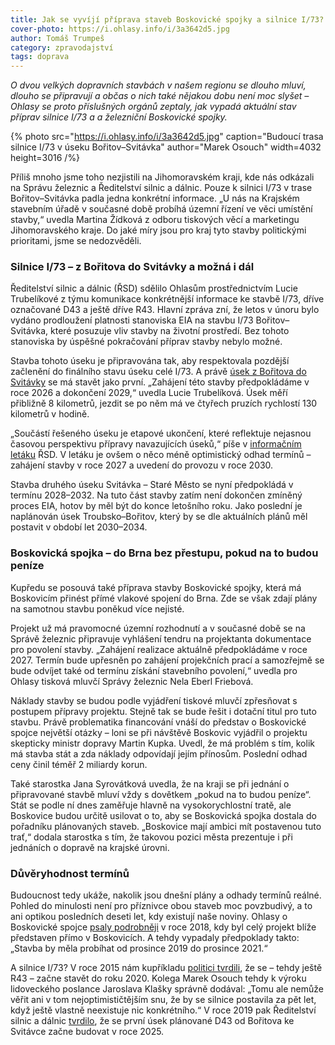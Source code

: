 ```yaml
---
title: Jak se vyvíjí příprava staveb Boskovické spojky a silnice I/73?
cover-photo: https://i.ohlasy.info/i/3a3642d5.jpg
author: Tomáš Trumpeš
category: zpravodajství
tags: doprava
---
```


*O dvou velkých dopravních stavbách v našem regionu se dlouho mluví, dlouho se připravují a občas o nich také nějakou dobu není moc slyšet – Ohlasy se proto příslušných orgánů zeptaly, jak vypadá aktuální stav příprav silnice I/73 a a železniční Boskovické spojky.*

{% photo src="https://i.ohlasy.info/i/3a3642d5.jpg" caption="Budoucí trasa silnice I/73 v úseku Bořitov–Svitávka" author="Marek Osouch" width=4032 height=3016 /%}

Příliš mnoho jsme toho nezjistili na Jihomoravském kraji, kde nás odkázali na Správu železnic a Ředitelství silnic a dálnic. Pouze k silnici I/73 v trase Bořitov–Svitávka padla jedna konkrétní informace. „U nás na Krajském stavebním úřadě v současné době probíhá územní řízení ve věci umístění stavby,“ uvedla Martina Žídková z odboru tiskových věcí a marketingu Jihomoravského kraje. Do jaké míry jsou pro kraj tyto stavby politickými prioritami, jsme se nedozvěděli.

### Silnice I/73 – z Bořitova do Svitávky a možná i dál

Ředitelství silnic a dálnic (ŘSD) sdělilo Ohlasům prostřednictvím Lucie Trubelíkové z týmu komunikace konkrétnější informace ke stavbě I/73, dříve označované D43 a ještě dříve R43. Hlavní zpráva zní, že letos v únoru bylo vydáno prodloužení platnosti stanoviska EIA na stavbu I/73 Bořitov–Svitávka, které posuzuje vliv stavby na životní prostředí. Bez tohoto stanoviska by úspěšné pokračování příprav stavby nebylo možné.

Stavba tohoto úseku je připravována tak, aby respektovala pozdější začlenění do finálního stavu úseku celé I/73. A právě [úsek z Bořitova do Svitávky](https://ohlasy.info/clanky/2021/11/d43.html) se má stavět jako první. „Zahájení této stavby předpokládáme v roce 2026 a dokončení 2029,“ uvedla Lucie Trubelíková. Úsek měří přibližně 8 kilometrů, jezdit se po něm má ve čtyřech pruzích rychlostí 130 kilometrů v hodině.

„Součástí řešeného úseku je etapové ukončení, které reflektuje nejasnou časovou perspektivu přípravy navazujících úseků,“ píše v [informačním letáku](https://letaky.rsd.cz/Upload/Stavby/490/infoletak_s73-boritov-svitavka.pdf?t=2025-02-05%2016:32:46.846) ŘSD. V letáku je ovšem o něco méně optimistický odhad termínů – zahájení stavby v roce 2027 a uvedení do provozu v roce 2030\.

Stavba druhého úseku Svitávka – Staré Město se nyní předpokládá v termínu 2028–2032. Na tuto část stavby zatím není dokončen zmíněný proces EIA, hotov by měl být do konce letošního roku. Jako poslední je naplánován úsek Troubsko–Bořitov, který by se dle aktuálních plánů měl postavit v období let 2030–2034.

### Boskovická spojka – do Brna bez přestupu, pokud na to budou peníze

Kupředu se posouvá také příprava stavby Boskovické spojky, která má Boskovicím přinést přímé vlakové spojení do Brna. Zde se však zdají plány na samotnou stavbu poněkud více nejisté. 

Projekt už má pravomocné územní rozhodnutí a v současné době se na Správě železnic připravuje vyhlášení tendru na projektanta dokumentace pro povolení stavby. „Zahájení realizace aktuálně předpokládáme v roce 2027\. Termín bude upřesněn po zahájení projekčních prací a samozřejmě se bude odvíjet také od termínu získání stavebního povolení,“ uvedla pro Ohlasy tisková mluvčí Správy železnic Nela Eberl Friebová. 

Náklady stavby se budou podle vyjádření tiskové mluvčí zpřesňovat s postupem přípravy projektu. Stejně tak se bude řešit i dotační titul pro tuto stavbu. Právě problematika financování vnáší do představ o Boskovické spojce největší otázky – loni se při návštěvě Boskovic vyjádřil o projektu skepticky ministr dopravy Martin Kupka. Uvedl, že má problém s tím, kolik má stavba stát a zda náklady odpovídají jejím přínosům. Poslední odhad ceny činil téměř 2 miliardy korun. 

Také starostka Jana Syrovátková uvedla, že na kraji se při jednání o připravované stavbě mluví vždy s dovětkem „pokud na to budou peníze“. Stát se podle ní dnes zaměřuje hlavně na vysokorychlostní tratě, ale Boskovice budou určitě usilovat o to, aby se Boskovická spojka dostala do pořadníku plánovaných staveb. „Boskovice mají ambici mít postavenou tuto trať,“ dodala starostka s tím, že takovou pozici města prezentuje i při jednáních o dopravě na krajské úrovni.

### Důvěryhodnost termínů

Budoucnost tedy ukáže, nakolik jsou dnešní plány a odhady termínů reálné. Pohled do minulosti není pro příznivce obou staveb moc povzbudivý, a to ani optikou posledních deseti let, kdy existují naše noviny. Ohlasy o Boskovické spojce [psaly podrobněji](https://ohlasy.info/clanky/2018/03/spojka.html) v roce 2018, kdy byl celý projekt blíže představen přímo v Boskovicích. A tehdy vypadaly předpoklady takto: „Stavba by měla probíhat od prosince 2019 do prosince 2021.“

A silnice I/73? V roce 2015 nám kupříkladu [politici tvrdili](https://ohlasy.info/clanky/2015/06/komentar-k-R43.html), že se – tehdy ještě R43 – začne stavět do roku 2020\. Kolega Marek Osouch tehdy k výroku lidoveckého poslance Jaroslava Klašky správně dodával: „Tomu ale nemůže věřit ani v tom nejoptimističtějším snu, že by se silnice postavila za pět let, když ještě vlastně neexistuje nic konkrétního.“ V roce 2019 pak Ředitelství silnic a dálnic [tvrdilo](https://ohlasy.info/clanky/2019/09/zpravy.html), že se první úsek plánované D43 od Bořitova ke Svitávce začne budovat v roce 2025\.
